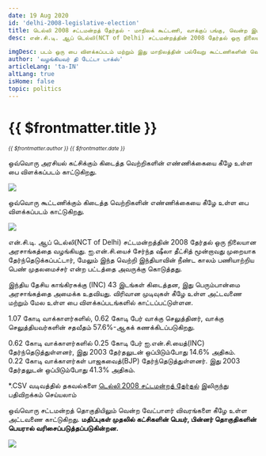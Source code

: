 ```yaml
---
date: 19 Aug 2020
id: 'delhi-2008-legislative-election'
title: டெல்லி 2008 சட்டமன்றத் தேர்தல் - மாநிலக் கூட்டணி, வாக்குப் பங்கு, வென்ற இடங்கள் மற்றும் முக்கிய நிகழ்வுகள்.
desc: என்.சி.டி. ஆப் டெல்லி(NCT of Delhi) சட்டமன்றத்தின் 2008 தேர்தல் ஒரு நிலையான அரசாங்கத்தை வழங்கியது. ஐ.என்.சி.யைச் சேர்ந்த ஷீலா தீட்சித் மூன்றாவது முறையாக தேர்ந்தெடுக்கப்பட்டார், மேலும் இந்த வெற்றி இந்தியாவின் நீண்ட காலம்

imgDesc: படம் ஒரு பை விளக்கப்படம் மற்றும் இது மாநிலத்தின் பல்வேறு கூட்டணிகளின் வெற்றிகளின் எண்ணிக்கையைக் காட்டுகிறது.
author: 'வழங்கியவர் தி டேட்டா டாக்ஸ்'
articleLang: 'ta-IN'
altLang: true
isHome: false
topic: politics
---
```


<altLang />

# {{ $frontmatter.title }}
<i style="font-size: 0.75em;"> {{ $frontmatter.author }} {{ $frontmatter.date }} </i>

ஒவ்வொரு அரசியல் கட்சிக்கும் கிடைத்த வெற்றிகளின் எண்ணிக்கையை கீழே உள்ள பை விளக்கப்படம் காட்டுகிறது.  

![](/img/politics/delhi-2008-legislative-election/dl-2008-election-1.png)

ஒவ்வொரு கூட்டணிக்கும் கிடைத்த வெற்றிகளின் எண்ணிக்கையை கீழே உள்ள பை விளக்கப்படம் காட்டுகிறது.  

![](/img/politics/delhi-2008-legislative-election/dl-2008-election-2.png)

என்.சி.டி. ஆப் டெல்லி(NCT of Delhi) சட்டமன்றத்தின் 2008 தேர்தல் ஒரு நிலையான அரசாங்கத்தை வழங்கியது. ஐ.என்.சி.யைச் சேர்ந்த ஷீலா தீட்சித் மூன்றாவது முறையாக தேர்ந்தெடுக்கப்பட்டார், மேலும் இந்த வெற்றி இந்தியாவின் நீண்ட காலம் பணியாற்றிய பெண் முதலமைச்சர் என்ற பட்டத்தை அவருக்கு கொடுத்தது.  

இந்திய தேசிய காங்கிரசுக்கு (INC) 43 இடங்கள் கிடைத்தன, இது பெரும்பான்மை அரசாங்கத்தை அமைக்க உதவியது. விரிவான முடிவுகள் கீழே உள்ள அட்டவணை மற்றும் மேல உள்ள பை  விளக்கப்படங்களில் காட்டப்பட்டுள்ளன.  

1.07 கோடி வாக்காளர்களில், 0.62 கோடி பேர் வாக்கு செலுத்தினர், வாக்கு செலுத்தியவர்களின் சதவீதம் 57.6%-ஆகக் கணக்கிடப்படுகிறது.  

0.62 கோடி வாக்காளர்களில் 0.25 கோடி பேர் ஐ.என்.சி.யைத்(INC) தேர்ந்தெடுத்துள்ளனர், இது 2003 தேர்தலுடன் ஒப்பிடும்போது 14.6% அதிகம்.  
0.22 கோடி வாக்காளர்கள் பாஜகவைத்(BJP) தேர்ந்தெடுத்துள்ளனர். இது 2003 தேர்தலுடன் ஒப்பிடும்போது 41.3% அதிகம்.    

\*.CSV வடிவத்தில் தகவல்களை [டெல்லி 2008 சட்டமன்றத் தேர்தல்](http://thedatatalks.in/datas/politics/delhi-2008-legislative-election.csv) இலிருந்து பதிவிறக்கம் செய்யலாம்

ஒவ்வொரு சட்டமன்றத் தொகுதியிலும் வென்ற வேட்பாளர் விவரங்களை கீழே உள்ள அட்டவணை காட்டுகிறது.
**மதிப்புகள் முதலில் கட்சிகளின் பெயர், பின்னர் தொகுதிகளின் பெயரால் வரிசைப்படுத்தப்படுகின்றன.**

![](/img/politics/delhi-2008-legislative-election/dl-2008-election-3.png)


<style>

</style>